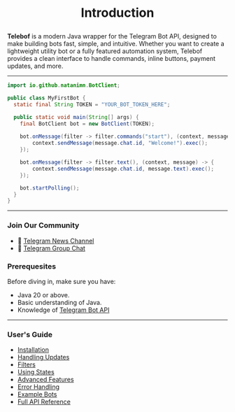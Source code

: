 # <p align="center">Introduction</p>

**Telebof** is a modern Java wrapper for the Telegram Bot API, designed to make building bots fast, simple, and intuitive. Whether you want to create a lightweight utility bot or a fully featured automation system, Telebof provides a clean interface to handle commands, inline buttons, payment updates, and more.  

---


```java
import io.github.natanimn.BotClient;

public class MyFirstBot {
  static final String TOKEN = "YOUR_BOT_TOKEN_HERE";

  public static void main(String[] args) {
    final BotClient bot = new BotClient(TOKEN);
   
    bot.onMessage(filter -> filter.commands("start"), (context, message) -> {
        context.sendMessage(message.chat.id, "Welcome!").exec();
    });

    bot.onMessage(filter -> filter.text(), (context, message) -> {
        context.sendMessage(message.chat.id, message.text).exec();
    });

    bot.startPolling();
  }
}
```

---


### Join Our Community
- 📢 [Telegram News Channel](https://t.me/telebof)
- 👥 [Telegram Group Chat](https://t.me/telbofchat)


### Prerequesites

Before diving in, make sure you have:  

- Java 20 or above.  
- Basic understanding of Java.
- Knowledge of [Telegram Bot API](https://telegram.org/bots/api)  

---

### User's Guide
- [Installation](/telebof/installation)
- [Handling Updates](/telebof/handling-updates)
- [Filters](/telebof/filters)
- [Using States](/telebof/states)
- [Advanced Features](/telebof/advance)
- [Error Handling](/telebof/error_handling)
- [Example Bots](/telebof/examples)
- [Full API Reference](/telebof-api)